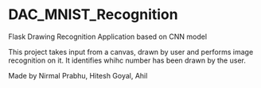 # DAC_MNIST_Recognition

Flask Drawing Recognition Application based on CNN model

This project takes input from a canvas, drawn by user and performs image recognition on it. It identifies whihc number has been drawn by the user.

Made by Nirmal Prabhu, Hitesh Goyal, Ahil
